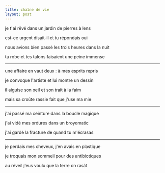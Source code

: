 ```yaml
---
title: chaîne de vie
layout: post
---
```


je t'ai rêvé dans un jardin de pierres à lens

est-ce urgent disait-il et tu répondais oui

nous avions bien passé les trois heures dans la nuit

ta robe et tes talons faisaient une peine immense

---

une affaire en vaut deux : à mes esprits repris

je convoque l'artiste et lui montre un dessin

il aiguise son oeil et son trait à la faim

mais sa croûte rassie fait que j'use ma mie 

---

j'ai passé ma ceinture dans la boucle magique

j'ai vidé mes ordures dans un broyomatic

j'ai gardé la fracture de quand tu m'écrasas

---

je perdais mes cheveux, j'en avais en plastique

je troquais mon sommeil pour des antibiotiques

au réveil j'eus voulu que la terre on rasât

